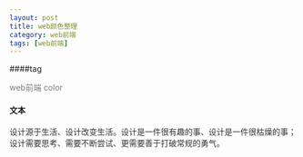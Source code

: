 ```yaml
---
layout: post
title: web颜色整理
category: web前端
tags: [web前端]
---
```

####tag
<p style="color:#7a7a7a">web前端 color</p>

#### 文本
<p style="color:#333">设计源于生活、设计改变生活。设计是一件很有趣的事、设计是一件很枯燥的事；设计需要思考、需要不断尝试、更需要善于打破常规的勇气。</p>

